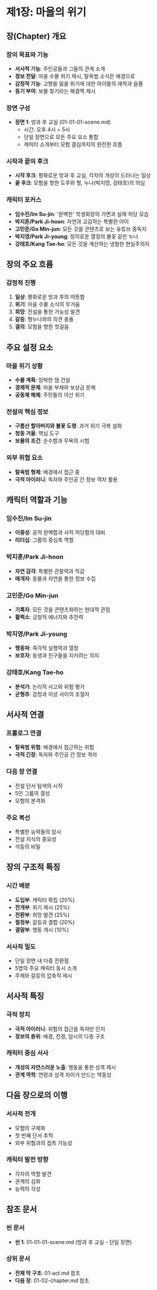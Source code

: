 # 제1장: 마을의 위기

## 장(Chapter) 개요

### 장의 목표와 기능
- **서사적 기능**: 주인공들과 그들의 관계 소개
- **정보 전달**: 마을 수몰 위기 제시, 탈옥범 소식은 배경으로
- **감정적 기능**: 고향을 잃을 위기에 대한 아이들의 애착과 슬픔
- **동기 부여**: 보물 찾기라는 해결책 제시

### 장면 구성
- **장면 1**: 방과 후 교실 (01-01-01-scene.md)
  - 시간: 오후 4시 ~ 5시
  - 단일 장면으로 모든 주요 요소 통합
  - 캐릭터 소개부터 모험 결심까지의 완전한 흐름

### 시작과 끝의 후크
- **시작 후크**: 평화로운 방과 후 교실, 각자의 개성이 드러나는 일상
- **끝 후크**: 모험을 향한 도주와 형, 누나(박지영, 강태호)의 의심

### 캐릭터 포커스
- **임수진/Im Su-jin**: '완벽한' 학생회장의 가면과 실제 허당 모습
- **박지훈/Park Ji-hoon**: 자연과 교감하는 특별한 아이
- **고민준/Go Min-jun**: 모든 것을 콘텐츠로 보는 유튜브 중독자
- **박지영/Park Ji-young**: 정의로운 열정의 불꽃 같은 누나
- **강태호/Kang Tae-ho**: 모든 것을 계산하는 냉철한 현실주의자

## 장의 주요 흐름

### 감정적 진행
1. **일상**: 평화로운 방과 후의 따뜻함
2. **위기**: 마을 수몰 소식의 무거움
3. **희망**: 전설을 통한 가능성 발견
4. **갈등**: 형누나와의 의견 충돌
5. **결의**: 모험을 향한 첫걸음

## 주요 설정 요소

### 마을 위기 상황
- **수몰 계획**: 임박한 댐 건설
- **경제적 문제**: 마을 부채와 보상금 문제
- **공동체 해체**: 주민들의 이산 위기

### 전설의 핵심 정보
- **구름산 할아버지와 불꽃 도령**: 과거 위기 극복 설화
- **청동 거울**: 핵심 도구
- **보물의 조건**: 순수함과 무욕의 시험

### 외부 위협 요소
- **탈옥범 형제**: 배경에서 접근 중
- **극적 아이러니**: 독자와 주인공 간 정보 격차 활용

## 캐릭터 역할과 기능

### 임수진/Im Su-jin
- **이중성**: 공적 완벽함과 사적 허당함의 대비
- **리더십**: 그룹의 중심축 역할

### 박지훈/Park Ji-hoon
- **자연 감각**: 특별한 관찰력과 직감
- **매개자**: 동물과 자연을 통한 정보 수집

### 고민준/Go Min-jun
- **기록자**: 모든 것을 콘텐츠화하는 현대적 관점
- **활력소**: 긍정적 에너지와 추진력

### 박지영/Park Ji-young
- **행동파**: 즉각적 실행력과 열정
- **보호자**: 동생과 친구들을 지키려는 의지

### 강태호/Kang Tae-ho
- **분석가**: 논리적 사고와 위험 평가
- **균형추**: 감정과 이성 사이의 조절자

## 서사적 연결

### 프롤로그 연결
- **탈옥범 위협**: 배경에서 접근하는 위험
- **극적 긴장**: 독자와 주인공 간 정보 격차

### 다음 장 연결
- 전설 단서 탐색의 시작
- 5인 그룹의 결성
- 모험의 본격화

### 주요 복선
- 특별한 능력들의 암시
- 전설 지식의 중요성
- 석등의 비밀

## 장의 구조적 특징

### 시간 배분
- **도입부**: 캐릭터 확립 (20%)
- **전개부**: 위기 제시 (25%)
- **전환부**: 희망 발견 (25%)
- **절정부**: 갈등과 결합 (20%)
- **결말부**: 행동 개시 (10%)

### 서사적 밀도
- 단일 장면 내 다중 전환점
- 5명의 주요 캐릭터 동시 소개
- 주제와 갈등의 압축적 제시

## 서사적 특징

### 극적 장치
- **극적 아이러니**: 위험의 접근을 독자만 인지
- **정보의 층위**: 배경, 전경, 암시의 다층 구조

### 캐릭터 중심 서사
- **개성의 자연스러운 노출**: 행동을 통한 성격 제시
- **관계 역학**: 연령과 성격 차이가 만드는 역동성

## 다음 장으로의 이행

### 서사적 전개
- 모험의 구체화
- 첫 번째 단서 추적
- 외부 위협과의 접촉 가능성

### 캐릭터 발전 방향
- 각자의 역할 발견
- 관계의 심화
- 능력의 각성

## 참조 문서

### 씬 문서
- **씬 1**: 01-01-01-scene.md (방과 후 교실 - 단일 장면)

### 상위 문서
- **전체 막 구조**: 01-act.md 참조
- **다음 장**: 01-02-chapter.md 참조